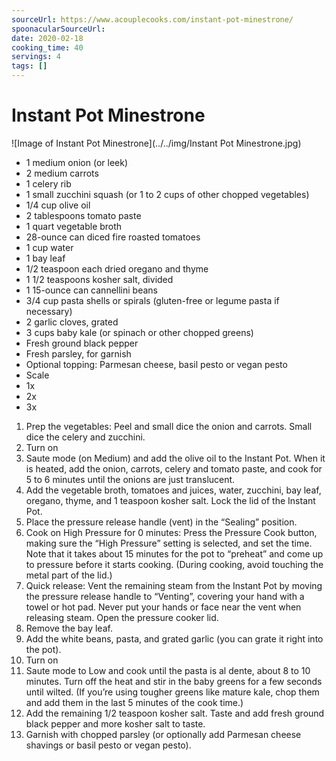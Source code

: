 ```yaml
---
sourceUrl: https://www.acouplecooks.com/instant-pot-minestrone/
spoonacularSourceUrl: 
date: 2020-02-18
cooking_time: 40
servings: 4
tags: []
---
```

# Instant Pot Minestrone

![Image of Instant Pot Minestrone](../../img/Instant Pot Minestrone.jpg)


- 1 medium onion (or leek)
- 2 medium carrots
- 1 celery rib
- 1 small zucchini squash (or 1 to 2 cups of other chopped vegetables)
- 1/4 cup olive oil
- 2 tablespoons tomato paste
- 1 quart vegetable broth
- 28-ounce can diced fire roasted tomatoes
- 1 cup water
- 1 bay leaf
- 1/2 teaspoon each dried oregano and thyme
- 1 1/2 teaspoons kosher salt, divided
- 1 15-ounce can cannellini beans
- 3/4 cup pasta shells or spirals (gluten-free or legume pasta if necessary)
- 2 garlic cloves, grated
- 3 cups baby kale (or spinach or other chopped greens)
- Fresh ground black pepper
- Fresh parsley, for garnish
- Optional topping: Parmesan cheese, basil pesto or vegan pesto
- Scale
- 1x
- 2x
- 3x


1. Prep the vegetables: Peel and small dice the onion and carrots. Small dice the celery and zucchini.
2. Turn on
3. Saute mode (on Medium) and add the olive oil to the Instant Pot. When it is heated, add the onion, carrots, celery and tomato paste, and cook for 5 to 6 minutes until the onions are just translucent.
4. Add the vegetable broth, tomatoes and juices, water, zucchini, bay leaf, oregano, thyme, and 1 teaspoon kosher salt. Lock the lid of the Instant Pot.
5. Place the pressure release handle (vent) in the “Sealing” position.
6. Cook on High Pressure for 0 minutes: Press the Pressure Cook button, making sure the “High Pressure” setting is selected, and set the time. Note that it takes about 15 minutes for the pot to “preheat” and come up to pressure before it starts cooking. (During cooking, avoid touching the metal part of the lid.)
7. Quick release: Vent the remaining steam from the Instant Pot by moving the pressure release handle to “Venting”, covering your hand with a towel or hot pad. Never put your hands or face near the vent when releasing steam. Open the pressure cooker lid. 
8. Remove the bay leaf.
9. Add the white beans, pasta, and grated garlic (you can grate it right into the pot).
10. Turn on
11. Saute mode to Low and cook until the pasta is al dente, about 8 to 10 minutes. Turn off the heat and stir in the baby greens for a few seconds until wilted. (If you’re using tougher greens like mature kale, chop them and add them in the last 5 minutes of the cook time.)
12. Add the remaining 1/2 teaspoon kosher salt. Taste and add fresh ground black pepper and more kosher salt to taste.
13. Garnish with chopped parsley (or optionally add Parmesan cheese shavings or basil pesto or vegan pesto).
